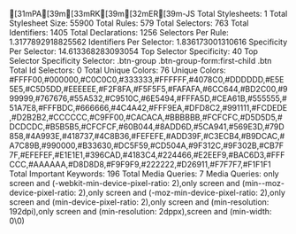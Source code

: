 [31mPA[39m[33mRK[39m[32mER[39m-JS
Total Stylesheets: 1
Total Stylesheet Size: 55900
Total Rules: 579
Total Selectors: 763
Total Identifiers: 1405
Total Declarations: 1256
Selectors Per Rule: 1.3177892918825562
Identifiers Per Selector: 1.836173001310616
Specificity Per Selector: 14.613368283093054
Top Selector Specificity: 40
Top Selector Specificity Selector: .btn-group .btn-group-form:first-child .btn
Total Id Selectors: 0
Total Unique Colors: 76
Unique Colors: #FFFF00,#000000,#C0C0C0,#333333,#FFFFFF,#4078C0,#DDDDDD,#E5E5E5,#C5D5DD,#EEEEEE,#F2F8FA,#F5F5F5,#FAFAFA,#6CC644,#BD2C00,#999999,#767676,#55A532,#C9510C,#6E5494,#FFFA5D,#CEA61B,#555555,#51A7E8,#FFFBDC,#666666,#4C4A42,#FFF9EA,#DFD8C2,#991111,#FCDEDE,#D2B2B2,#CCCCCC,#C9FF00,#CACACA,#BBBBBB,#FCFCFC,#D5D5D5,#DCDCDC,#B5B5B5,#CFCFCF,#60B044,#8ADD6D,#5CA941,#569E3D,#79D858,#4A993E,#418737,#4C8B36,#FEFEFE,#ADD39F,#C3ECB4,#B9DCAC,#A7C89B,#990000,#B33630,#DC5F59,#CD504A,#9F312C,#9F302B,#CB7F7F,#EFEFEF,#E1E1E1,#396CAD,#4183C4,#224466,#E2EEF9,#BAC6D3,#FFFCCC,#AAAAAA,#D8D8D8,#F9F9F9,#222222,#D26911,#F7F7F7,#F1F1F1
Total Important Keywords: 196
Total Media Queries: 7
Media Queries: only screen and (-webkit-min-device-pixel-ratio: 2),only screen and (min--moz-device-pixel-ratio: 2),only screen and (-moz-min-device-pixel-ratio: 2),only screen and (min-device-pixel-ratio: 2),only screen and (min-resolution: 192dpi),only screen and (min-resolution: 2dppx),screen and (min-width: 0\0)


